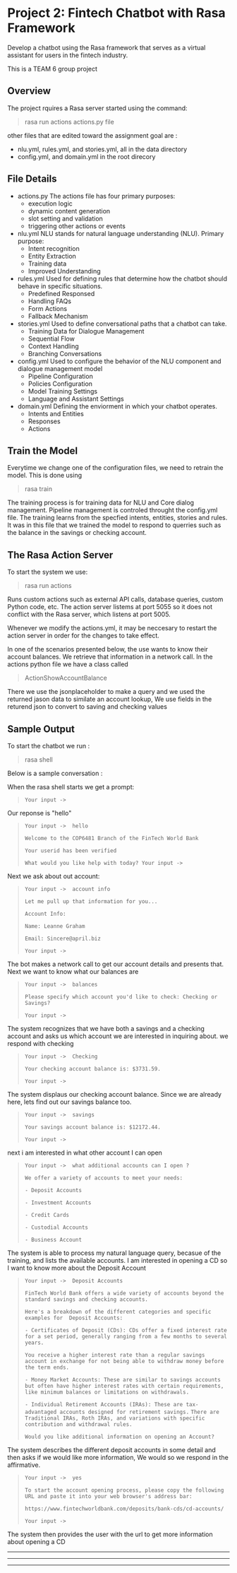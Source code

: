 # Project 2: Fintech Chatbot with Rasa Framework

Develop a chatbot using the Rasa framework that serves as a virtual assistant for users in the fintech industry.

This is a TEAM 6 group project

## Overview

The project rquires a Rasa server started using the command:

> rasa run actions actions.py file

other files that are edited toward the assignment goal are :

* nlu.yml, rules.yml, and stories.yml, all in the data directory
* config.yml, and domain.yml in the root direcory

## File Details

* actions.py
  The actions file has four primary purposes:
  * execution logic
  * dynamic content generation
  * slot setting and validation
  * triggering other actions or events
* nlu.yml
  NLU stands for natural language understanding (NLU). Primary purpose:
  * Intent recognition
  * Entity Extraction
  * Training data
  * Improved Understanding
* rules.yml
  Used for defining rules that determine how the chatbot should behave in specific situations.
  * Predefined Responsed
  * Handling FAQs
  * Form Actions
  * Fallback Mechanism
* stories.yml
  Used to define conversational paths that a chatbot can take.
  * Training Data for Dialogue Management
  * Sequential Flow
  * Context Handling
  * Branching Conversations
* config.yml
  Used to configure the behavior of the NLU component and dialogue management model
  * Pipeline Configuration
  * Policies Configuration
  * Model Training Settings
  * Language and Assistant Settings
* domain.yml
  Defining the enviorment in which your chatbot operates.
  * Intents and Entities
  * Responses
  * Actions

## Train the Model

Everytime we change one of the configuration files, we need to retrain the model.
This is done using

> rasa train

The training process is for training data for NLU and Core dialog management.
Pipeline management is controled throught the config.yml file.
The training learns from the specfied intents, entities, stories and rules.
It was in this file that we trained the model to respond to querries such as the balance in the savings or checking account.

## The Rasa Action Server

To start the system we use:

> rasa run actions

Runs custom actions such as external API calls, database queries, custom Python code, etc.
The action server listems at port 5055 so it does not conflict with the Rasa server, which listens at port 5005.

Whenever we modify the actions.yml, it may be neccesary to restart the action server in order for the changes to take effect.

In one of the scenarios presented below, the use wants to know their account balances.
We retrieve that information in a network call.
In the actions python file we have a class called

> ActionShowAccountBalance

There we use the jsonplaceholder to make a query and we used the returned jason data to similate
an account lookup, We use fields in the returend json to convert to saving and checking values

## Sample Output

To start the chatbot we run :

> rasa shell

Below is a sample conversation :

When the rasa shell starts we get a prompt:

> `Your input ->   `

Our reponse is "hello"

> `Your input ->  hello `
>
> `Welcome to the COP6481 Branch of the FinTech World Bank`
>
> `Your userid has been verified`
>
> `What would you like help with today? Your input ->`


Next we ask about out account:

> `Your input ->  account info`
>
> `Let me pull up that information for you...`
>
> `Account Info:`
>
> `Name: Leanne Graham`
>
> `Email: Sincere@april.biz`
>
> `Your input ->`
>

The bot makes a network call to get our account details
and presents that. Next we want to know what our balances are

> `Your input ->  balances`
>
> `Please specify which account you'd like to check: Checking or Savings?`
>
> `Your input ->`
>

The system recognizes that we have both a savings and a checking account and asks us
which account we are interested in inquiring about. we respond with checking

> `Your input ->  Checking`
>
> `Your checking account balance is: $3731.59.`
>
> `Your input ->`
>

The system displaus our checking account balance. Since we are already here,
lets find out our savings balance too.

> `Your input ->  savings`
>
> `Your savings account balance is: $12172.44.`
>
> `Your input ->`
>

next i am interested in what other account I can open

> `Your input ->  what additional accounts can I open ?`
>
> `We offer a variety of accounts to meet your needs:`
>
> `- Deposit Accounts`
>
> `- Investment Accounts`
>
> `- Credit Cards`
>
> `- Custodial Accounts`
>
> `- Business Account`
>

The system is able to process my natural language query, becasue
of the training, and lists the available accounts.
I am interested in opening a CD so I want to know more
about the Deposit Account

> `Your input ->  Deposit Accounts`
>
> `FinTech World Bank offers a wide variety of accounts beyond the standard savings and checking accounts.`
>
> `Here's a breakdown of the different categories and specific examples for  Deposit Accounts:`
>
> `- Certificates of Deposit (CDs): CDs offer a fixed interest rate for a set period, generally ranging from a few months to several years.`
>
> `You receive a higher interest rate than a regular savings account in exchange for not being able to withdraw money before the term ends.`
>
> `- Money Market Accounts: These are similar to savings accounts but often have higher interest rates with certain requirements,`
> `like minimum balances or limitations on withdrawals.`
>
> `- Individual Retirement Accounts (IRAs): These are tax-advantaged accounts designed for retirement savings.`
> `There are Traditional IRAs, Roth IRAs, and variations with specific contribution and withdrawal rules.`
>
>
> `Would you like additional information on opening an Account?`

The system describes the different deposit accounts in some detail and then asks if we would
like more information, We would so we respond in the affirmative.

> `Your input ->  yes`
>
> `To start the account opening process, please copy the following URL and paste it into your web browser's address bar:`
>
> `https://www.fintechworldbank.com/deposits/bank-cds/cd-accounts/`
>
> `Your input ->`
>

The system then provides the user with the url to get more information about opening a CD

---

---

---
